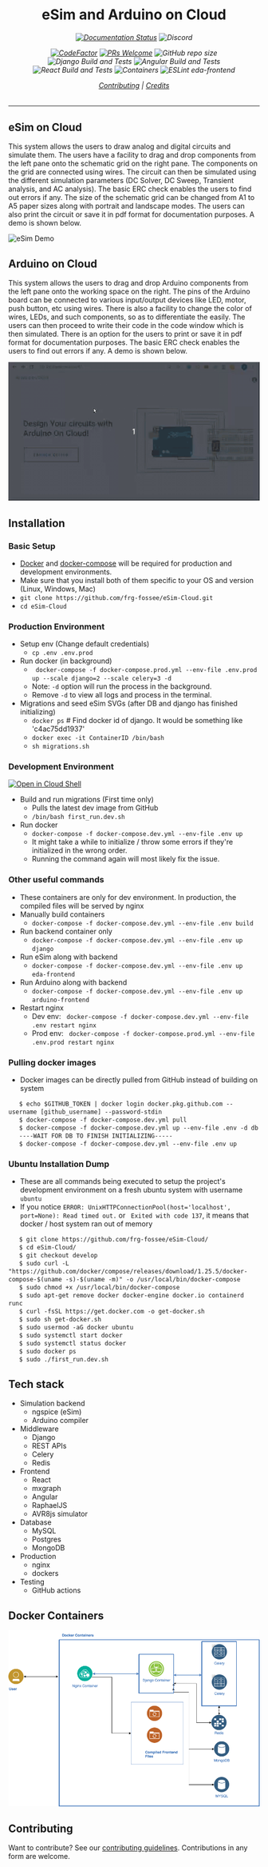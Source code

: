 <h1 align="center"> 
eSim and Arduino on Cloud 
</h1>
<h6 align="center"> 

[![Documentation Status](https://readthedocs.org/projects/esim-cloud/badge/?version=latest)](https://esim-cloud.readthedocs.io/en/latest/?badge=latest)
![Discord](https://img.shields.io/discord/737767491266281583?color=blue&label=chat%20with%20us&logo=discord)


[![CodeFactor](https://www.codefactor.io/repository/github/frg-fossee/esim-cloud/badge)](https://www.codefactor.io/repository/github/frg-fossee/esim-cloud)
[![PRs Welcome](https://img.shields.io/badge/PRs-welcome-important)](https://img.shields.io/badge/PRs-welcome-important)
![GitHub repo size](https://img.shields.io/github/repo-size/frg-fossee/eSim-Cloud?color=ff69b4&logo=git&logoColor=ff69b4)
![Django Build and Tests](https://github.com/frg-fossee/eSim-Cloud/workflows/Django%20Build%20and%20Tests/badge.svg?branch=develop)
![Angular Build and Tests](https://github.com/frg-fossee/eSim-Cloud/workflows/Angular%20Build%20and%20Tests/badge.svg?branch=develop)
![React Build and Tests](https://github.com/frg-fossee/eSim-Cloud/workflows/React%20Build%20and%20Tests/badge.svg?branch=develop)
![Containers](https://github.com/frg-fossee/eSim-Cloud/workflows/Containers/badge.svg)
![ESLint eda-frontend](https://github.com/frg-fossee/eSim-Cloud/workflows/ESLint%20eda-frontend/badge.svg?branch=develop)

[Contributing](#Contributing) | [Credits](#Credits)
</h6>

---

## eSim on Cloud
This system allows the users to draw analog and digital circuits and simulate them. The users have a facility to drag and drop components from the left pane onto the schematic grid on the right pane. The components on the grid are connected using wires. The circuit can then be simulated using the different simulation parameters (DC Solver, DC Sweep, Transient analysis, and AC analysis). The basic ERC check enables the users to find out errors if any. The size of the schematic grid can be changed from A1 to A5 paper sizes along with portrait and landscape modes. The users can also print the circuit or save it in pdf format for documentation purposes. A demo is shown below.

![eSim Demo](demo/demo-esim.gif)

## Arduino on Cloud
This system allows the users to drag and drop Arduino components from the left pane onto the working space on the right. The pins of the Arduino board can be connected to various input/output devices like LED, motor, push button, etc using wires. There is also a facility to change the color of wires, LEDs, and such components, so as to differentiate the easily. The users can then proceed to write their code in the code window which is then simulated. There is an option for the users to print or save it in pdf format for documentation purposes. The basic ERC check enables the users to find out errors if any. A demo is shown below.

![Arduino Demo](demo/demo-arduino.gif)

## Installation

### Basic Setup
* [Docker](https://docs.docker.com/get-docker/) and [docker-compose](https://docs.docker.com/compose/install/) will be required for production and development environments. 
* Make sure that you install both of them specific to your OS and version (Linux, Windows, Mac)
* ```git clone https://github.com/frg-fossee/eSim-Cloud.git```
* ```cd eSim-Cloud```

### Production Environment
* Setup env (Change default credentials)
  * ``` cp .env .env.prod ```
* Run docker (in background) 
  * ``` docker-compose -f docker-compose.prod.yml --env-file .env.prod up --scale django=2 --scale celery=3 -d```
  * Note: ```-d``` option will run the process in the background. 
  * Remove ```-d``` to view all logs and process in the terminal.
* Migrations and seed eSim SVGs (after DB and django has finished initializing)
   * ```docker ps```  # Find docker id of django. It would be something like 'c4ac75dd1937'
   * ```docker exec -it ContainerID /bin/bash```
   * ```sh migrations.sh```

### Development Environment
[![Open in Cloud Shell](https://gstatic.com/cloudssh/images/open-btn.svg)](https://ssh.cloud.google.com/cloudshell/editor?cloudshell_git_repo=https%3A%2F%2Fgithub.com%2Ffrg-fossee%2FeSim-Cloud&cloudshell_git_branch=develop&cloudshell_print=first_run.dev.sh&cloudshell_tutorial=README.md)

* Build and run migrations (First time only)
  * Pulls the latest dev image from GitHub
  * ``` /bin/bash first_run.dev.sh ``` 
* Run docker
  * ``` docker-compose -f docker-compose.dev.yml --env-file .env up ```  
  * It might take a while to initialize / throw some errors if they're initialized in the wrong order.
  * Running the command again will most likely fix the issue.

### Other useful commands
* These containers are only for dev environment. In production, the compiled files will be served by nginx
* Manually build containers
  * ```docker-compose -f docker-compose.dev.yml --env-file .env build```
* Run backend container only
  * ```docker-compose -f docker-compose.dev.yml --env-file .env up django```
* Run eSim along with backend
  * ``` docker-compose -f docker-compose.dev.yml --env-file .env up eda-frontend ```
* Run Arduino along with backend
  * ``` docker-compose -f docker-compose.dev.yml --env-file .env up arduino-frontend ```
* Restart nginx
  * Dev env: ``` docker-compose -f docker-compose.dev.yml --env-file .env restart nginx```
  * Prod env: ``` docker-compose -f docker-compose.prod.yml --env-file .env.prod restart nginx``` 

### Pulling docker images
* Docker images can be directly pulled from GitHub instead of building on system
```console
   $ echo $GITHUB_TOKEN | docker login docker.pkg.github.com --username [github_username] --password-stdin
   $ docker-compose -f docker-compose.dev.yml pull
   $ docker-compose -f docker-compose.dev.yml up --env-file .env -d db
   ----WAIT FOR DB TO FINISH INITIALIZING-----
   $ docker-compose -f docker-compose.dev.yml --env-file .env up
```

### Ubuntu Installation Dump
* These are all commands being executed to setup the project's development environment on a fresh ubuntu system with username ```ubuntu```
* If you notice ``` ERROR: UnixHTTPConnectionPool(host='localhost', port=None): Read timed out. ``` or ``` Exited with code 137```, it means that docker / host system ran out of memory

```console
   $ git clone https://github.com/frg-fossee/eSim-Cloud/
   $ cd eSim-Cloud/
   $ git checkout develop
   $ sudo curl -L "https://github.com/docker/compose/releases/download/1.25.5/docker-compose-$(uname -s)-$(uname -m)" -o /usr/local/bin/docker-compose
   $ sudo chmod +x /usr/local/bin/docker-compose
   $ sudo apt-get remove docker docker-engine docker.io containerd runc
   $ curl -fsSL https://get.docker.com -o get-docker.sh
   $ sudo sh get-docker.sh
   $ sudo usermod -aG docker ubuntu
   $ sudo systemctl start docker
   $ sudo systemctl status docker
   $ sudo docker ps
   $ sudo ./first_run.dev.sh
```

## Tech stack
* Simulation backend
  * ngspice (eSim)
  * Arduino compiler 
* Middleware
  * Django 
  * REST APIs 
  * Celery 
  * Redis 
* Frontend
  * React
  * mxgraph
  * Angular
  * RaphaelJS
  * AVR8js simulator
* Database
  * MySQL
  * Postgres
  * MongoDB
* Production
  * nginx
  * dockers
* Testing
  * GitHub actions  

## Docker Containers
![Docker Containers](docs/images/docker.png)

## Contributing 
Want to contribute? See our [contributing guidelines](CONTRIBUTING.md). Contributions in any form are welcome.

